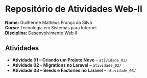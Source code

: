# Repositório de Atividades Web-II

**Nome:** Guilherme Matheus França da Silva  
**Curso:** Tecnologia em Sistemas para Internet  
**Disciplina:** Desenvolvimento Web II

## Atividades

- **Atividade 01 – Criando um Projeto Novo** – `atividade_01/`
- **Atividade 02 – Migrations no Laravel** – `atividade_02/`
- **Atividade 03 – Seeds e Factories no Laravel** – `atividade_03/`
